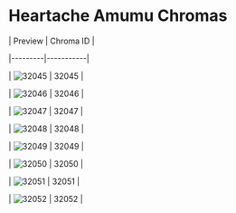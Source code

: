 # Heartache Amumu Chromas


| Preview | Chroma ID |

|---------|-----------|

| ![32045](https://raw.communitydragon.org/latest/plugins/rcp-be-lol-game-data/global/default/v1/champion-chroma-images/32/32045.png) | 32045 |

| ![32046](https://raw.communitydragon.org/latest/plugins/rcp-be-lol-game-data/global/default/v1/champion-chroma-images/32/32046.png) | 32046 |

| ![32047](https://raw.communitydragon.org/latest/plugins/rcp-be-lol-game-data/global/default/v1/champion-chroma-images/32/32047.png) | 32047 |

| ![32048](https://raw.communitydragon.org/latest/plugins/rcp-be-lol-game-data/global/default/v1/champion-chroma-images/32/32048.png) | 32048 |

| ![32049](https://raw.communitydragon.org/latest/plugins/rcp-be-lol-game-data/global/default/v1/champion-chroma-images/32/32049.png) | 32049 |

| ![32050](https://raw.communitydragon.org/latest/plugins/rcp-be-lol-game-data/global/default/v1/champion-chroma-images/32/32050.png) | 32050 |

| ![32051](https://raw.communitydragon.org/latest/plugins/rcp-be-lol-game-data/global/default/v1/champion-chroma-images/32/32051.png) | 32051 |

| ![32052](https://raw.communitydragon.org/latest/plugins/rcp-be-lol-game-data/global/default/v1/champion-chroma-images/32/32052.png) | 32052 |